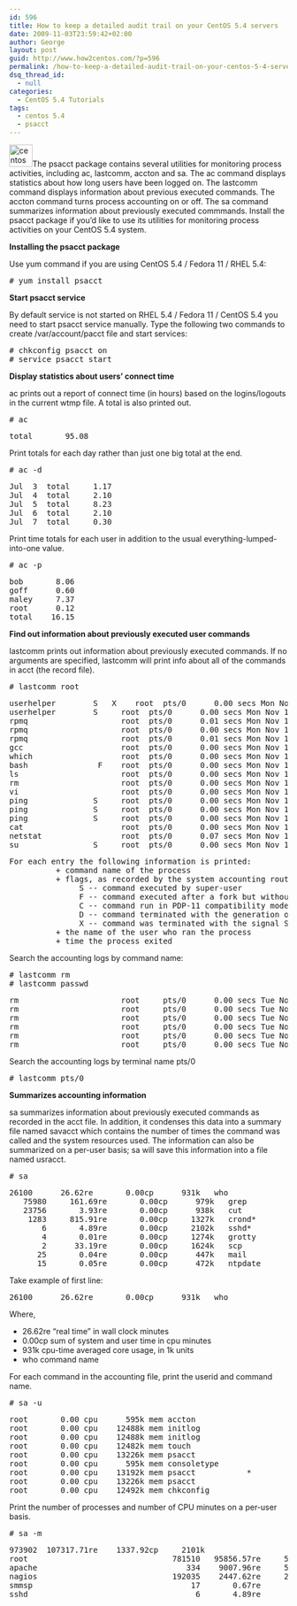 ```yaml
---
id: 596
title: How to keep a detailed audit trail on your CentOS 5.4 servers
date: 2009-11-03T23:59:42+02:00
author: George
layout: post
guid: http://www.how2centos.com/?p=596
permalink: /how-to-keep-a-detailed-audit-trail-on-your-centos-5-4-servers/
dsq_thread_id:
  - null
categories:
  - CentOS 5.4 Tutorials
tags:
  - centos 5.4
  - psacct
---
```

[<img loading="lazy" src="http://www.how2centos.com/wp-content/uploads/2009/05/centos.gif" alt="centos" title="centos" width="42" height="40" class="alignleft size-full wp-image-225" />](http://www.how2centos.com/wp-content/uploads/2009/05/centos.gif)The psacct package contains several utilities for monitoring process activities, including ac, lastcomm, accton and sa. The ac command displays statistics about how long users have been logged on. The lastcomm command displays information about previous executed commands. The accton command turns process accounting on or off. The sa command summarizes information about previously executed commmands. Install the psacct package if you&#8217;d like to use its utilities for monitoring process activities on your CentOS 5.4 system.

**Installing the psacct package**

Use yum command if you are using CentOS 5.4 / Fedora 11 / RHEL 5.4:

<pre class="toolbar:2 nums:false nums-toggle:false theme:github font:droid-sans-mono whitespace-before:1 whitespace-after:1 lang:default decode:true"># yum install psacct
</pre>

<!--more-->

  
**Start psacct service**

By default service is not started on RHEL 5.4 / Fedora 11 / CentOS 5.4 you need to start psacct service manually. Type the following two commands to create /var/account/pacct file and start services:

<pre class="toolbar:2 nums:false nums-toggle:false theme:github font:droid-sans-mono whitespace-before:1 whitespace-after:1 lang:default decode:true"># chkconfig psacct on
# service psacct start
</pre>

**Display statistics about users&#8217; connect time**

ac prints out a report of connect time (in hours) based on the logins/logouts in the current wtmp file. A total is also printed out.

<pre class="toolbar:2 nums:false nums-toggle:false theme:github font:droid-sans-mono whitespace-before:1 whitespace-after:1 lang:default decode:true"># ac
</pre>

<pre class="brush: text">total       95.08
</pre>

Print totals for each day rather than just one big total at the end.

<pre class="toolbar:2 nums:false nums-toggle:false theme:github font:droid-sans-mono whitespace-before:1 whitespace-after:1 lang:default decode:true"># ac -d
</pre>

<pre class="brush: text">Jul  3  total     1.17
Jul  4  total     2.10
Jul  5  total     8.23
Jul  6  total     2.10
Jul  7  total     0.30
</pre>

Print time totals for each user in addition to the usual everything-lumped-into-one value.

<pre class="toolbar:2 nums:false nums-toggle:false theme:github font:droid-sans-mono whitespace-before:1 whitespace-after:1 lang:default decode:true"># ac -p
</pre>

<pre class="brush: text">bob       8.06
goff      0.60
maley     7.37
root      0.12
total    16.15
</pre>

**Find out information about previously executed user commands**

lastcomm prints out information about previously executed commands. If no arguments are specified, lastcomm will print info about all of the commands in acct (the record file).

<pre class="toolbar:2 nums:false nums-toggle:false theme:github font:droid-sans-mono whitespace-before:1 whitespace-after:1 lang:default decode:true"># lastcomm root
</pre>

<pre class="brush: text">userhelper        S   X	root  pts/0      0.00 secs Mon Nov 13 23:58
userhelper        S     root  pts/0      0.00 secs Mon Nov 13 23:45
rpmq                    root  pts/0      0.01 secs Mon Nov 13 23:45
rpmq                    root  pts/0      0.00 secs Mon Nov 13 23:45
rpmq                    root  pts/0      0.01 secs Mon Nov 13 23:45
gcc                     root  pts/0      0.00 secs Mon Nov 13 23:45
which                   root  pts/0      0.00 secs Mon Nov 13 23:44
bash               F    root  pts/0      0.00 secs Mon Nov 13 23:44
ls                      root  pts/0      0.00 secs Mon Nov 13 23:43
rm                      root  pts/0      0.00 secs Mon Nov 13 23:43
vi                      root  pts/0      0.00 secs Mon Nov 13 23:43
ping              S     root  pts/0      0.00 secs Mon Nov 13 23:42
ping              S     root  pts/0      0.00 secs Mon Nov 13 23:42
ping              S     root  pts/0      0.00 secs Mon Nov 13 23:42
cat                     root  pts/0      0.00 secs Mon Nov 13 23:42
netstat                 root  pts/0      0.07 secs Mon Nov 13 23:42
su                S     root  pts/0      0.00 secs Mon Nov 13 23:38
</pre>

<pre class="brush: text">For each entry the following information is printed:
          + command name of the process
          + flags, as recorded by the system accounting routines:
               S -- command executed by super-user
               F -- command executed after a fork but without a following exec
               C -- command run in PDP-11 compatibility mode (VAX only)
               D -- command terminated with the generation of a core file
               X -- command was terminated with the signal SIGTERM
          + the name of the user who ran the process
          + time the process exited
</pre>

Search the accounting logs by command name:

<pre class="toolbar:2 nums:false nums-toggle:false theme:github font:droid-sans-mono whitespace-before:1 whitespace-after:1 lang:default decode:true"># lastcomm rm
# lastcomm passwd
</pre>

<pre class="brush: text">rm                      root     pts/0      0.00 secs Tue Nov  3 07:34
rm                      root     pts/0      0.00 secs Tue Nov  3 07:34
rm                      root     pts/0      0.00 secs Tue Nov  3 07:33
rm                      root     pts/0      0.00 secs Tue Nov  3 07:33
rm                      root     pts/0      0.00 secs Tue Nov  3 07:14
rm                      root     pts/0      0.00 secs Tue Nov  3 07:14
</pre>

Search the accounting logs by terminal name pts/0

<pre class="toolbar:2 nums:false nums-toggle:false theme:github font:droid-sans-mono whitespace-before:1 whitespace-after:1 lang:default decode:true"># lastcomm pts/0
</pre>

**Summarizes accounting information**

sa summarizes information about previously executed commands as recorded in the acct file. In addition, it condenses this data into a summary file named savacct which contains the number of times the command was called and the system resources used. The information can also be summarized on a per-user basis; sa will save this information into a file named usracct.

<pre class="toolbar:2 nums:false nums-toggle:false theme:github font:droid-sans-mono whitespace-before:1 whitespace-after:1 lang:default decode:true"># sa
</pre>

<pre class="brush: text">26100      26.62re       0.00cp      931k   who
   75980     161.69re       0.00cp      979k   grep
   23756       3.93re       0.00cp      938k   cut
    1283     815.91re       0.00cp     1327k   crond*
       6       4.89re       0.00cp     2102k   sshd*
       4       0.01re       0.00cp     1274k   grotty
       2      33.19re       0.00cp     1624k   scp
      25       0.04re       0.00cp      447k   mail
      15       0.05re       0.00cp      472k   ntpdate
</pre>

Take example of first line:

<pre class="brush: text">26100      26.62re       0.00cp      931k   who
</pre>

Where,

* 26.62re &#8220;real time&#8221; in wall clock minutes  
* 0.00cp sum of system and user time in cpu minutes  
* 931k cpu-time averaged core usage, in 1k units  
* who command name

For each command in the accounting file, print the userid and command name.

<pre class="toolbar:2 nums:false nums-toggle:false theme:github font:droid-sans-mono whitespace-before:1 whitespace-after:1 lang:default decode:true"># sa -u
</pre>

<pre class="brush: text">root       0.00 cpu      595k mem accton
root       0.00 cpu    12488k mem initlog
root       0.00 cpu    12488k mem initlog
root       0.00 cpu    12482k mem touch
root       0.00 cpu    13226k mem psacct
root       0.00 cpu      595k mem consoletype
root       0.00 cpu    13192k mem psacct           *
root       0.00 cpu    13226k mem psacct
root       0.00 cpu    12492k mem chkconfig
</pre>

Print the number of processes and number of CPU minutes on a per-user basis.

<pre class="toolbar:2 nums:false nums-toggle:false theme:github font:droid-sans-mono whitespace-before:1 whitespace-after:1 lang:default decode:true"># sa -m
</pre>

<pre class="brush: text">973902  107317.71re    1337.92cp     2101k
root                               781510   95856.57re     559.01cp     1795k
apache                                334    9007.96re     513.05cp    25916k
nagios                             192035    2447.62re     265.85cp     3303k
smmsp                                  17       0.67re       0.00cp     2033k
sshd                                    6       4.89re       0.00cp     2102k
</pre>